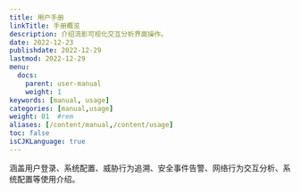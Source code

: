 ```yaml
---
title: 用户手册
linkTitle: 手册概览
description: 介绍流影可视化交互分析界面操作。
date: 2022-12-23
publishdate: 2022-12-29
lastmod: 2022-12-29
menu:
  docs:
    parent: user-manual
    weight: 1
keywords: [manual, usage]
categories: [manual,usage]
weight: 01	#rem
aliases: [/content/manual,/content/usage]
toc: false
isCJKLanguage: true
---
```

涵盖用户登录、系统配置、威胁行为追溯、安全事件告警、网络行为交互分析、系统配置等使用介绍。
